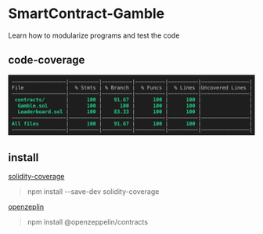 # SmartContract-Gamble
Learn how to modularize programs and test the code

## code-coverage
![image](https://github.com/jerryleetw1992/SmartContract-Gamble/blob/master/code%20coverage%2020191019_0343.png)


## install
[solidity-coverage](https://www.npmjs.com/package/solidity-coverage)
> npm install --save-dev solidity-coverage

[openzeplin](https://github.com/OpenZeppelin/openzeppelin-contracts)
> npm install @openzeppelin/contracts
